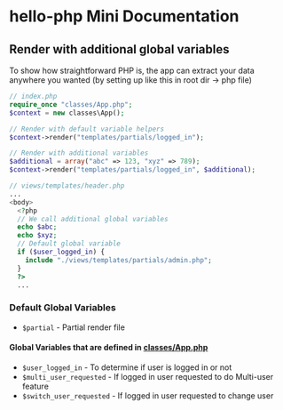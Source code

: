 # hello-php Mini Documentation

## Render with additional global variables

To show how straightforward PHP is, the app can extract your data
anywhere you wanted (by setting up like this in root dir -> php file)

```php
// index.php
require_once "classes/App.php";
$context = new classes\App();

// Render with default variable helpers
$context->render("templates/partials/logged_in");

// Render with additional variables
$additional = array("abc" => 123, "xyz" => 789);
$context->render("templates/partials/logged_in", $additional);
```

```php
// views/templates/header.php
...
<body>
  <?php
  // We call additional global variables
  echo $abc;
  echo $xyz;
  // Default global variable
  if ($user_logged_in) {
    include "./views/templates/partials/admin.php";
  } 
  ?>
  ...
```

### Default Global Variables

- `$partial` - Partial render file

#### Global Variables that are defined in [classes/App.php](classes/App.php)

- `$user_logged_in` - To determine if user is logged in or not
- `$multi_user_requested` - If logged in user requested to do Multi-user feature
- `$switch_user_requested` - If logged in user requested to change user